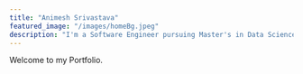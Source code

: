 ```yaml
---
title: "Animesh Srivastava"
featured_image: "/images/homeBg.jpeg"
description: "I'm a Software Engineer pursuing Master's in Data Science."
---
```


Welcome to my Portfolio.
